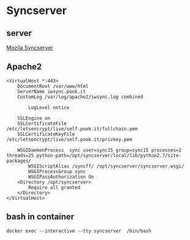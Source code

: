 # Syncserver
## server
[Mozila Syncserver](https://github.com/mozilla-services/syncserver)
## Apache2
    <VirtualHost *:443>
	    DocumentRoot /var/www/html
	    ServerName iwsync.pook.it
	    CustomLog /var/log/apache2/iwsync.log combined
	    
            LogLevel notice

	    SSLEngine on
	    SSLCertificateFile  /etc/letsencrypt/live/self.pook.it/fullchain.pem
	    SSLCertificateKeyFile /etc/letsencrypt/live/self.pook.it/privkey.pem

	    WSGIDaemonProcess  sync user=sync15 group=sync15 processes=2 threads=25 python-path=/opt/syncserver/local/lib/python2.7/site-packages/
            WSGIScriptAlias /syncff/ /opt/syncserver/syncserver.wsgi/
            WSGIProcessGroup sync
            WSGIPassAuthorization On
	    <Directory /opt/syncserver>
		    Require all granted
	    </Directory>
    </VirtualHost>

## bash in container
	docker exec --interactive --tty syncserver  /bin/bash
